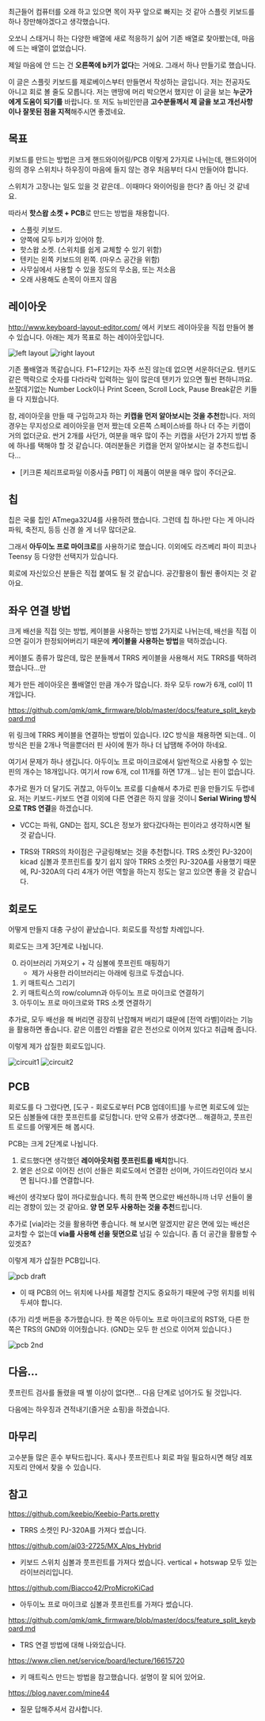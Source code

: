 최근들어 컴퓨터를 오래 하고 있으면 목이 자꾸 앞으로 빠지는 것 같아 스플릿 키보드를 하나 장만해야겠다고 생각했습니다. 

오쏘니 스태거니 하는 다양한 배열에 새로 적응하기 싫어 기존 배열로 찾아봤는데, 마음에 드는 배열이 없었습니다.

제일 마음에 안 드는 건 **오른쪽에 b키가 없다**는 거에요. 그래서 하나 만들기로 했습니다.

이 글은 스플릿 키보드를 제로베이스부터 만들면서 작성하는 글입니다. 저는 전공자도 아니고 회로 볼 줄도 모릅니다.
저는 맨땅에 머리 박으면서 했지만 이 글을 보는 **누군가에게 도움이 되기를** 바랍니다.
또 저도 뉴비인만큼 **고수분들께서 제 글을 보고 개선사항이나 잘못된 점을 지적**해주시면 좋겠네요.

## 목표
키보드를 만드는 방법은 크게 핸드와이어링/PCB 이렇게 2가지로 나뉘는데, 핸드와이어링의 경우 스위치나 하우징이 마음에 들지 않는 경우 처음부터 다시 만들어야 합니다.

스위치가 고장나는 일도 있을 것 같은데.. 이때마다 와이어링을 한다? 좀 아닌 것 같네요.

따라서 **핫스왑 소켓 + PCB**로 만드는 방법을 채용합니다.

 - 스플릿 키보드.
 - 양쪽에 모두 b키가 있어야 함.
 - 핫스왑 소켓. (스위치를 쉽게 교체할 수 있기 위함)
 - 텐키는 왼쪽 키보드의 왼쪽. (마우스 공간을 위함)
 - 사무실에서 사용할 수 있을 정도의 무소음, 또는 저소음
 - 오래 사용해도 손목이 아프지 않음


## 레이아웃
http://www.keyboard-layout-editor.com/
에서 키보드 레이아웃을 직접 만들어 볼 수 있습니다. 아래는 제가 목표로 하는 레이아웃입니다.

![left layout](./left.jpg)
![right layout](./right.jpg)

기존 풀배열과 똑같습니다. F1~F12키는 자주 쓰진 않는데 없으면 서운하더군요.
텐키도 같은 맥락으로 숫자를 다라라락 입력하는 일이 많은데 텐키가 있으면 훨씬 편하니까요.
쓰잘데기없는 Number Lock이나 Print Sceen, Scroll Lock, Pause Break같은 키들을 다 지웠습니다.

참, 레이아웃을 만들 때 구입하고자 하는 **키캡을 먼저 알아보시는 것을 추천**합니다. 저의 경우는 무지성으로 레이아웃을 먼저 짰는데 오른쪽 스페이스바를 하나 더 주는 키캡이 거의 없더군요. 싼거 2개를 사던가, 여분을 매우 많이 주는 키캡을 사던가 2가지 방법 중에 하나를 택해야 할 것 같습니다. 여러분들은 키캡을 먼저 알아보시는 걸 추천드립니다...
* [키크론 체리프로파일 이중사출 PBT] 이 제품이 여분을 매우 많이 주더군요.

## 칩
칩은 국룰 칩인 ATmega32U4를 사용하려 했습니다. 그런데 칩 하나만 다는 게 아니라 파워, 축전지, 등등 신경 쓸 게 너무 많더군요.

그래서 **아두이노 프로 마이크로**를 사용하기로 했습니다. 이외에도 라즈베리 파이 피코나 Teensy 등 다양한 선택지가 있습니다.

회로에 자신있으신 분들은 직접 붙여도 될 것 같습니다. 공간활용이 훨씬 좋아지는 것 같아요.

## 좌우 연결 방법
크게 배선을 직접 잇는 방법, 케이블을 사용하는 방법 2가지로 나뉘는데, 배선을 직접 이으면 길이가 한정되어버리기 때문에 **케이블을 사용하는 방법**을 택하겠습니다.

케이블도 종류가 많은데, 많은 분들께서 TRRS 케이블을 사용해서 저도 TRRS를 택하려 했습니다...만

제가 만든 레이아웃은 풀배열인 만큼 개수가 많습니다. 좌우 모두 row가 6개, col이 11개입니다.

https://github.com/qmk/qmk_firmware/blob/master/docs/feature_split_keyboard.md

위 링크에 TRRS 케이블을 연결하는 방법이 있습니다. I2C 방식을 채용하면 되는데.. 이 방식은 핀을 2개나 먹을뿐더러 핀 사이에 뭔가 하나 더 납땜해 주어야 하네요.

여기서 문제가 하나 생깁니다. 아두이노 프로 마이크로에서 일반적으로 사용할 수 있는 핀의 개수는 18개입니다. 여기서 row 6개, col 11개를 하면 17개... 남는 핀이 없습니다.

추가로 뭔가 더 달기도 귀찮고, 아두이노 프로를 디솔해서 추가로 핀을 만들기도 두렵네요. 저는 키보드-키보드 연결 이외에 다른 연결은 하지 않을 것이니 **Serial Wiring 방식으로 TRS 연결**을 하겠습니다.

* VCC는 파워, GND는 접지, SCL은 정보가 왔다갔다하는 핀이라고 생각하시면 될 것 같습니다.

* TRS와 TRRS의 차이점은 구글링해보는 것을 추천합니다. TRS 소켓인 PJ-320이 kicad 심볼과 풋프린트를 찾기 쉽지 않아 TRRS 소켓인 PJ-320A를 사용했기 때문에, PJ-320A의 다리 4개가 어떤 역할을 하는지 정도는 알고 있으면 좋을 것 같습니다.

## 회로도
어떻게 만들지 대충 구상이 끝났습니다. 회로도를 작성할 차례입니다.

회로도는 크게 3단계로 나뉩니다.

0. 라이브러리 가져오기 + 각 심볼에 풋프린트 매핑하기
    * 제가 사용한 라이브러리는 아래에 링크로 두겠습니다.
1. 키 매트릭스 그리기
2. 키 매트릭스의 row/column과 아두이노 프로 마이크로 연결하기
3. 아두이노 프로 마이크로와 TRS 소켓 연결하기

추가로, 모두 배선을 해 버리면 굉장히 난잡해져 버리기 떄문에 [전역 라벨]이라는 기능을 활용하면 좋습니다. 같은 이름인 라벨을 같은 전선으로 이어져 있다고 취급해 줍니다.

이렇게 제가 삽질한 회로도입니다.

![circuit1](./matrix.PNG)
![circuit2](./reset2.PNG)

## PCB
회로도를 다 그렸다면, [도구 - 회로도로부터 PCB 업데이트]를 누르면 회로도에 있는 모든 심볼들에 대한 풋프린트를 로딩합니다. 만약 오류가 생겼다면... 해결하고, 풋프린트 로드를 어떻게든 해 봅시다.

PCB는 크게 2단계로 나뉩니다.

1. 로드했다면 생각했던 **레이아웃처럼 풋프린트를 배치**합니다.
2. 옅은 선으로 이어진 선(이 선들은 회로도에서 연결한 선이며, 가이드라인이라 보시면 됩니다.)를 연결합니다.

배선이 생각보다 많이 까다로웠습니다. 특히 한쪽 면으로만 배선하니까 너무 선들이 몰리는 경향이 있는 것 같아요. **양 면 모두 사용하는 것을 추천**드립니다.

추가로 [via]라는 것을 활용하면 좋습니다. 해 보시면 알겠지만 같은 면에 있는 배선은 교차할 수 없는데 **via를 사용해 선을 뒷면으로** 넘길 수 있습니다. 좀 더 공간을 활용할 수 있겟죠?

이렇게 제가 삽질한 PCB입니다.

![pcb draft](./pcb%20draft.png)

* 이 때 PCB의 어느 위치에 나사를 체결할 건지도 중요하기 때문에 구멍 위치를 비워두셔야 합니다.

(추가) 리셋 버튼을 추가했습니다. 한 쪽은 아두이노 프로 마이크로의 RST와, 다른 한 쪽은 TRS의 GND와 이어줬습니다. (GND는 모두 한 선으로 이어져 있습니다.)

![pcb 2nd](./pcb%202nd.png)

## 다음...
풋프린트 검사를 돌렸을 때 별 이상이 없다면... 다음 단계로 넘어가도 될 것입니다.

다음에는 하우징과 견적내기(즐거운 쇼핑)을 하겠습니다.

## 마무리
고수분들 많은 훈수 부탁드립니다. 혹시나 풋프린트나 회로 파일 필요하시면 해당 레포지토리 안에서 찾을 수 있습니다.

## 참고
https://github.com/keebio/Keebio-Parts.pretty
 - TRRS 소켓인 PJ-320A를 가져다 썼습니다.

   
https://github.com/ai03-2725/MX_Alps_Hybrid
 - 키보드 스위치 심볼과 풋프린트를 가져다 썼습니다. vertical + hotswap 모두 있는 라이브러리입니다.
   
https://github.com/Biacco42/ProMicroKiCad
 - 아두이노 프로 마이크로 심볼과 풋프린트를 가져다 썼습니다.
 
https://github.com/qmk/qmk_firmware/blob/master/docs/feature_split_keyboard.md
 - TRS 연결 방법에 대해 나와있습니다.
   
https://www.clien.net/service/board/lecture/16615720
 - 키 매트릭스 만드는 방법을 참고했습니다. 설명이 잘 되어 있어요.
   
https://blog.naver.com/mine44
 - 질문 답해주셔서 감사합니다.


